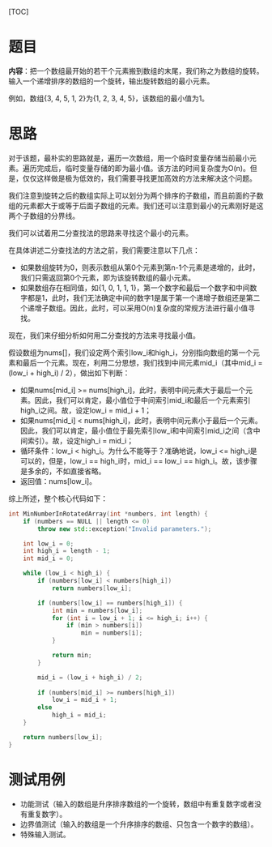 [TOC]



# 题目

**内容**：把一个数组最开始的若干个元素搬到数组的末尾，我们称之为数组的旋转。输入一个递增排序的数组的一个旋转，输出旋转数组的最小元素。

例如，数组{3, 4, 5, 1, 2}为{1, 2, 3, 4, 5}，该数组的最小值为1。

# 思路

对于该题，最朴实的思路就是，遍历一次数组，用一个临时变量存储当前最小元素。遍历完成后，临时变量存储的即为最小值。该方法的时间复杂度为O(n)。但是，仅仅这样做是极为低效的，我们需要寻找更加高效的方法来解决这个问题。

我们注意到旋转之后的数组实际上可以划分为两个排序的子数组，而且前面的子数组的元素都大于或等于后面子数组的元素。我们还可以注意到最小的元素刚好是这两个子数组的分界线。

我们可以试着用二分查找法的思路来寻找这个最小的元素。

在具体讲述二分查找法的方法之前，我们需要注意以下几点：

* 如果数组旋转为0，则表示数组从第0个元素到第n-1个元素是递增的，此时，我们只需返回第0个元素，即为该旋转数组的最小元素。
* 如果数组存在相同值，如{1, 0, 1, 1, 1}，第一个数字和最后一个数字和中间数字都是1，此时，我们无法确定中间的数字1是属于第一个递增子数组还是第二个递增子数组。因此，此时，可以采用O(n)复杂度的常规方法进行最小值寻找。

现在，我们来仔细分析如何用二分查找的方法来寻找最小值。

假设数组为nums[]，我们设定两个索引low_i和high_i，分别指向数组的第一个元素和最后一个元素。现在，利用二分思想，我们找到中间元素mid_i（其中mid_i = (low_i + high_i) / 2），做出如下判断：

* 如果nums[mid_i] >= nums[high_i]，此时，表明中间元素大于最后一个元素。因此，我们可以肯定，最小值位于中间索引mid_i和最后一个元素索引high_i之间。故，设定low_i = mid_i + 1；
* 如果nums[mid_i] < nums[high_i]，此时，表明中间元素小于最后一个元素。因此，我们可以肯定，最小值位于最先索引low_i和中间索引mid_i之间（含中间索引）。故，设定high_i = mid_i；
* 循环条件：low_i < high_i。为什么不能等于？准确地说，low_i <= high_i是可以的，但是，low_i == high_i时，mid_i == low_i == high_i。故，该步骤是多余的，不如直接省略。
* 返回值：nums[low_i]。

综上所述，整个核心代码如下：

``` c++
int MinNumberInRotatedArray(int *numbers, int length) {
	if (numbers == NULL || length <= 0)
		throw new std::exception("Invalid parameters.");

	int low_i = 0;
	int high_i = length - 1;
	int mid_i = 0;

	while (low_i < high_i) {
		if (numbers[low_i] < numbers[high_i])
			return numbers[low_i];

		if (numbers[low_i] == numbers[high_i]) {
			int min = numbers[low_i];
			for (int i = low_i + 1; i <= high_i; i++) {
				if (min > numbers[i])
					min = numbers[i];
			}

			return min;
		}

		mid_i = (low_i + high_i) / 2;
		
		if (numbers[mid_i] >= numbers[high_i])
			low_i = mid_i + 1;
		else
			high_i = mid_i;
	}

	return numbers[low_i];
}
```



# 测试用例

* 功能测试（输入的数组是升序排序数组的一个旋转，数组中有重复数字或者没有重复数字）。
* 边界值测试（输入的数组是一个升序排序的数组、只包含一个数字的数组）。
* 特殊输入测试。

